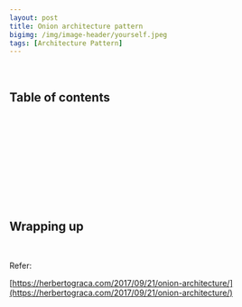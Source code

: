 ```yaml
---
layout: post
title: Onion architecture pattern
bigimg: /img/image-header/yourself.jpeg
tags: [Architecture Pattern]
---
```





<br>

## Table of contents





<br>

## 






<br>

## 






<br>

## 





<br>

## Wrapping up




<br>

Refer:

[https://herbertograca.com/2017/09/21/onion-architecture/](https://herbertograca.com/2017/09/21/onion-architecture/)